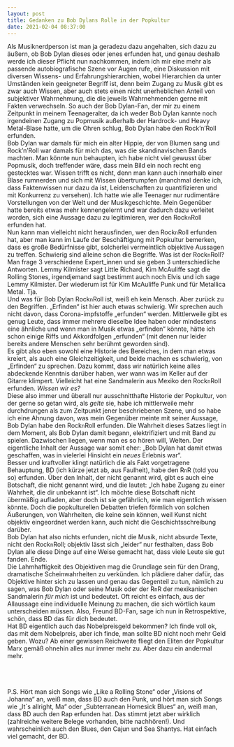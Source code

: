 ```yaml
---
layout: post
title: Gedanken zu Bob Dylans Rolle in der Popkultur
date: 2021-02-04 08:37:00
---
```


Als Musiknerdperson ist man ja geradezu dazu angehalten, sich dazu zu äußern, ob Bob Dylan dieses oder jenes erfunden hat, und genau deshalb werde ich dieser Pflicht nun nachkommen, indem ich mir eine mehr als passende autobiografische Szene vor Augen rufe, eine Diskussion mit diversen Wissens- und Erfahrungshierarchien, wobei Hierarchien da unter Umständen kein geeigneter Begriff ist, denn beim Zugang zu Musik gibt es zwar auch Wissen, aber auch stets einen nicht unerheblichen Anteil von subjektiver Wahrnehmung, die die jeweils Wahrnehmenden gerne mit Fakten verwechseln. So auch der Bob Dylan-Fan, der mir zu einem Zeitpunkt in meinem Teenageralter, da ich weder Bob Dylan kannte noch irgendeinen Zugang zu Popmusik außerhalb der Hardrock- und Heavy Metal-Blase hatte, um die Ohren schlug, Bob Dylan habe den Rock’n’Roll erfunden.<br> Bob Dylan war damals für mich ein alter Hippie, der von Blumen sang und Rock’n’Roll war damals für mich das, was die skandinavischen Bands machten. Man könnte nun behaupten, ich habe nicht viel gewusst über Popmusik, doch treffender wäre, dass mein Bild ein noch recht eng gestecktes war. Wissen trifft es nicht, denn man kann auch innerhalb einer Blase rumnerden und sich mit Wissen übertrumpfen (manchmal denke ich, dass Faktenwissen nur dazu da ist, Leidenschaften zu quantifizieren und mit Konkurrenz zu versehen). Ich hatte wie alle Teenager nur rudimentäre Vorstellungen von der Welt und der Musikgeschichte. Mein Gegenüber hatte bereits etwas mehr kennengelernt und war dadurch dazu verleitet worden, sich eine Aussage dazu zu legitimieren, wer den Rock`n`Roll erfunden hat.<br>
Nun kann man vielleicht nicht herausfinden, wer den Rock`n`Roll erfunden hat, aber man kann im Laufe der Beschäftigung mit Popkultur bemerken, dass es große Bedürfnisse gibt, solcherlei vermeintlich objektive Aussagen zu treffen. Schwierig sind alleine schon die Begriffe. Was ist der Rock`n`Roll? Man frage 3 verschiedene Expert\_innen und sie geben 3 unterschiedliche Antworten. Lemmy Kilmister sagt Little Richard, Kim McAuliffe sagt die Rolling Stones, irgendjemand sagt bestimmt auch noch Elvis und ich sage Lemmy Kilmister. Der wiederum ist für Kim McAuliffe Punk und für Metallica Metal. Tja.<br>
Und was für Bob Dylan Rock`n`Roll ist, weiß eh kein Mensch. Aber zurück zu den Begriffen. „Erfinden“ ist hier auch etwas schwierig. Wir sprechen auch nicht davon, dass Corona-impfstoffe „erfunden“ werden. Mittlerweile gibt es genug Leute, dass immer mehrere dieselbe Idee haben oder mindestens eine ähnliche und wenn man in Musik etwas „erfinden“ könnte, hätte ich schon einige Riffs und Akkordfolgen „erfunden“ (mit denen nur leider bereits andere Menschen sehr berühmt geworden sind).<br>
Es gibt also eben sowohl eine Historie des Bereiches, in dem man etwas kreiert, als auch eine Gleichzeitigkeit, und beide machen es schwierig, von „Erfinden“ zu sprechen. Dazu kommt, dass wir natürlich keine alles abdeckende Kenntnis darüber haben, wer wann was im Keller auf der Gitarre klimpert. Vielleicht hat eine Sandmalerin aus Mexiko den Rock`n`Roll erfunden. *Wissen wir es?* 
<br>
Diese also immer und überall nur ausschnitthafte Historie der Popkultur, von der gerne so getan wird, als *gelte* sie, habe ich mittlerweile mehr durchdrungen als zum Zeitpunkt jener beschriebenen Szene, und so habe ich eine Ahnung davon, was mein Gegenüber meinte mit seiner Aussage, Bob Dylan habe den Rock`n`Roll erfunden. Die Wahrheit dieses Satzes liegt in dem Moment, als Bob Dylan damit begann, elektrifiziert und mit Band zu spielen. Dazwischen liegen, wenn man es so hören will, Welten. Der eigentliche Inhalt der Aussage war somit eher: „Bob Dylan hat damit etwas geschaffen, was in vielerlei Hinsicht ein *neues* Erlebnis war“.<br>
Besser und kraftvoller klingt natürlich die als Fakt vorgetragene Behauptung, BD (ich kürze jetzt ab, aus Faulheit), habe den R`n`R (told you so) erfunden. Über den Inhalt, der nicht genannt wird, gibt es auch eine Botschaft, die nicht genannt wird, und die lautet: „Ich habe Zugang zu einer Wahrheit, die dir unbekannt ist“. Ich möchte diese Botschaft nicht übermäßig aufladen, aber doch ist sie gefährlich, wie man eigentlich wissen könnte. Doch die popkulturellen Debatten triefen förmlich von solchen Äußerungen, von Wahrheiten, die keine sein können, weil Kunst nicht objektiv eingeordnet werden kann, auch nicht die Geschichtsschreibung darüber. <br>
Bob Dylan hat also nichts erfunden, nicht die Musik, nicht absurde Texte, nicht den Rock`n`Roll; objektiv lässt sich „leider“ nur festhalten, dass Bob Dylan alle diese Dinge auf eine Weise gemacht hat, dass viele Leute sie gut fanden. Ende.<br> Die Lahmhaftigkeit des Objektiven mag die Grundlage sein für den Drang, dramatische Scheinwahrheiten zu verkünden. Ich plädiere daher dafür, das Objektive hinter sich zu lassen und genau das Gegenteil zu tun, nämlich zu sagen, was Bob Dylan oder seine Musik oder der R`n`R der mexikanischen Sandmalerin *für mich* ist und bedeutet. Oft reicht es einfach, aus der Allaussage eine individuelle Meinung zu machen, die sich wörtlich kaum unterscheiden müssen. Also, Freund BD-Fan, sage ich nun in Retrospektive, schön, dass BD das für dich bedeutet.<br>
Hat BD eigentlich auch das Nobelpreisgeld bekommen? Ich finde voll ok, das mit dem Nobelpreis, aber ich finde, man sollte BD nicht noch mehr Geld geben. Wozu? Ab einer gewissen Reichweite fliegt den Eliten der Popkultur Marx gemäß ohnehin alles nur immer mehr zu. Aber dazu ein andermal mehr.<br><br><br>

<br> P.S. Hört man sich Songs wie „Like a Rolling Stone“ oder „Visions of Johanna“ an, weiß man, dass BD auch den Punk, und hört man sich Songs wie „It`s allright, Ma“ oder „Subterranean Homesick Blues“ an, weiß man, dass BD auch den Rap erfunden hat. Das stimmt jetzt aber wirklich (zahlreiche weitere Belege vorhanden, bitte nachhören!). Und wahrscheinlich auch den Blues, den Cajun und Sea Shantys. Hat einfach viel gemacht, der BD.
